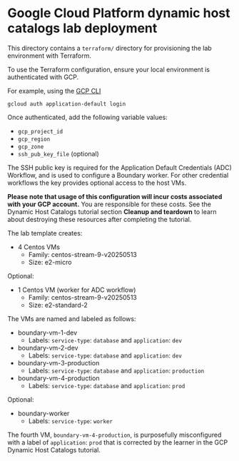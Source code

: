 # Google Cloud Platform dynamic host catalogs lab deployment

This directory contains a `terraform/` directory for provisioning the lab
environment with Terraform.

To use the Terraform configuration, ensure your local environment is
authenticated with GCP.

For example, using the [GCP CLI](https://cloud.google.com/sdk/docs/install)

`gcloud auth application-default login`

Once authenticated, add the following variable values:

- `gcp_project_id`
- `gcp_region`
- `gcp_zone`
- `ssh_pub_key_file` (optional)

The SSH public key is required for the Application Default Credentials (ADC) Workflow, and is used to configure a Boundary worker. For other credential workflows the key provides optional access to the host VMs.

**Please note that usage of this configuration will incur costs associated with your GCP account.** You are responsible for these costs. See the Dynamic Host Catalogs tutorial section **Cleanup and teardown** to learn about destroying these resources after completing the tutorial.

The lab template creates:

- 4 Centos VMs
  - Family: centos-stream-9-v20250513
  - Size: e2-micro

Optional:

- 1 Centos VM (worker for ADC workflow)
  - Family: centos-stream-9-v20250513
  - Size: e2-standard-2

The VMs are named and labeled as follows:

- boundary-vm-1-dev
    - Labels: `service-type`: `database` and `application`: `dev`
- boundary-vm-2-dev
    - Labels: `service-type`: `database` and `application`: `dev`
- boundary-vm-3-production
    - Labels: `service-type`: `database` and `application`: `production`
- boundary-vm-4-production
    - Labels: `service-type`: `database` and `application`: `prod`

Optional:

- boundary-worker
    - Labels: `service-type`: `worker`

The fourth VM, `boundary-vm-4-production`, is purposefully misconfigured with a label of `application`: `prod` that is corrected by the learner in the GCP Dynamic Host Catalogs tutorial.